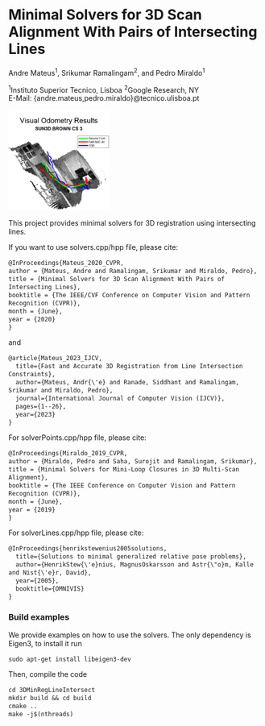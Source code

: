 # Minimal Solvers for 3D Scan Alignment With Pairs of Intersecting Lines
Andre Mateus<sup>1</sup>, Srikumar Ramalingam<sup>2</sup>, and Pedro Miraldo<sup>1</sup>

<sup>1</sup>Instituto Superior Tecnico, Lisboa <sup>2</sup>Google Research, NY 
<br />
E-Mail: {andre.mateus,pedro.miraldo}@tecnico.ulisboa.pt


<img src="imgs/fig0.gif" width="200" />

This project provides minimal solvers for 3D registration using intersecting lines.

If you want to use solvers.cpp/hpp file, please cite:
```
@InProceedings{Mateus_2020_CVPR,
author = {Mateus, Andre and Ramalingam, Srikumar and Miraldo, Pedro},
title = {Minimal Solvers for 3D Scan Alignment With Pairs of Intersecting Lines},
booktitle = {The IEEE/CVF Conference on Computer Vision and Pattern Recognition (CVPR)},
month = {June},
year = {2020}
}
```
and
```
@article{Mateus_2023_IJCV,
  title={Fast and Accurate 3D Registration from Line Intersection Constraints},
  author={Mateus, Andr{\'e} and Ranade, Siddhant and Ramalingam, Srikumar and Miraldo, Pedro},
  journal={International Journal of Computer Vision (IJCV)},
  pages={1--26},
  year={2023}
}
```

For solverPoints.cpp/hpp file, please cite:
```
@InProceedings{Miraldo_2019_CVPR,
author = {Miraldo, Pedro and Saha, Surojit and Ramalingam, Srikumar},
title = {Minimal Solvers for Mini-Loop Closures in 3D Multi-Scan Alignment},
booktitle = {The IEEE Conference on Computer Vision and Pattern Recognition (CVPR)},
month = {June},
year = {2019}
}
```

For solverLines.cpp/hpp file, please cite:
```
@InProceedings{henrikstewenius2005solutions,
  title={Solutions to minimal generalized relative pose problems},
  author={HenrikStew{\'e}nius, MagnusOskarsson and Astr{\"o}m, Kalle and Nist{\'e}r, David},
  year={2005},
  booktitle={OMNIVIS}
}
```

### Build examples

We provide examples on how to use the solvers.
The only dependency is Eigen3, to install it run 
```
sudo apt-get install libeigen3-dev
```
Then, compile the code
```
cd 3DMinRegLineIntersect
mkdir build && cd build
cmake ..
make -j$(nthreads)
```
